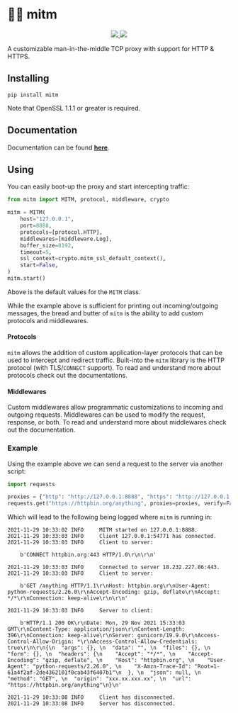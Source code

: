 # 👨‍💻 mitm

<p align="center">

<a href="https://synchronizing.github.io/mitm/">
    <img src="https://github.com/synchronizing/mitm/actions/workflows/docs-publish.yaml/badge.svg">
  </a>

  <a href="https://opensource.org/licenses/MIT">
    <img src="https://img.shields.io/badge/License-MIT-yellow.svg">
  </a>
</p>

A customizable man-in-the-middle TCP proxy with support for HTTP & HTTPS.

## Installing

```
pip install mitm
```

Note that OpenSSL 1.1.1 or greater is required.

## Documentation

Documentation can be found [**here**](https://synchronizing.github.io/mitm/). 

## Using

You can easily boot-up the proxy and start intercepting traffic:

```python
from mitm import MITM, protocol, middleware, crypto

mitm = MITM(
    host="127.0.0.1",
    port=8888,
    protocols=[protocol.HTTP],
    middlewares=[middleware.Log],
    buffer_size=8192,
    timeout=5,
    ssl_context=crypto.mitm_ssl_default_context(),
    start=False,
)
mitm.start()
```

Above is the default values for the `MITM` class. 

While the example above is sufficient for printing out incoming/outgoing messages, the bread and butter of `mitm` is the ability to add custom protocols and middlewares.

#### Protocols

`mitm` allows the addition of custom application-layer protocols that can be used to intercept and redirect traffic. Built-into the `mitm` library is the HTTP protocol (with TLS/`CONNECT` support). To read and understand more about protocols check out the documentations.

#### Middlewares

Custom middlewares allow programmatic customizations to incoming and outgoing requests. Middlewares can be used to modify the request, response, or both. To read and understand more about middlewares check out the documentation.

### Example

Using the example above we can send a request to the server via another script:

```python
import requests

proxies = {"http": "http://127.0.0.1:8888", "https": "http://127.0.0.1:8888"}
requests.get("https://httpbin.org/anything", proxies=proxies, verify=False)
```

Which will lead to the following being logged where `mitm` is running in:

```
2021-11-29 10:33:02 INFO     MITM started on 127.0.0.1:8888.
2021-11-29 10:33:03 INFO     Client 127.0.0.1:54771 has connected.
2021-11-29 10:33:03 INFO     Client to server:

	b'CONNECT httpbin.org:443 HTTP/1.0\r\n\r\n'

2021-11-29 10:33:03 INFO     Connected to server 18.232.227.86:443.
2021-11-29 10:33:03 INFO     Client to server:

	b'GET /anything HTTP/1.1\r\nHost: httpbin.org\r\nUser-Agent: python-requests/2.26.0\r\nAccept-Encoding: gzip, deflate\r\nAccept: */*\r\nConnection: keep-alive\r\n\r\n'

2021-11-29 10:33:03 INFO     Server to client:

	b'HTTP/1.1 200 OK\r\nDate: Mon, 29 Nov 2021 15:33:03 GMT\r\nContent-Type: application/json\r\nContent-Length: 396\r\nConnection: keep-alive\r\nServer: gunicorn/19.9.0\r\nAccess-Control-Allow-Origin: *\r\nAccess-Control-Allow-Credentials: true\r\n\r\n{\n  "args": {}, \n  "data": "", \n  "files": {}, \n  "form": {}, \n  "headers": {\n    "Accept": "*/*", \n    "Accept-Encoding": "gzip, deflate", \n    "Host": "httpbin.org", \n    "User-Agent": "python-requests/2.26.0", \n    "X-Amzn-Trace-Id": "Root=1-61a4f2af-2de4362101f0cab43f6407b1"\n  }, \n  "json": null, \n  "method": "GET", \n  "origin": "xxx.xx.xxx.xx", \n  "url": "https://httpbin.org/anything"\n}\n'

2021-11-29 10:33:08 INFO     Client has disconnected.
2021-11-29 10:33:08 INFO     Server has disconnected.
```
